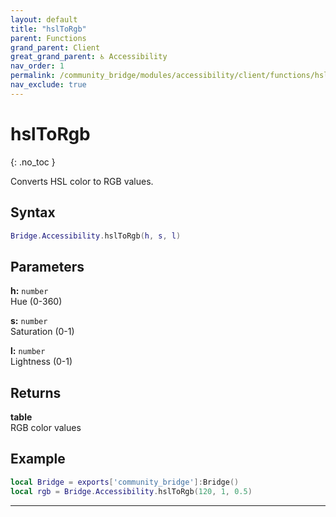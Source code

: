 ```yaml
---
layout: default
title: "hslToRgb"
parent: Functions
grand_parent: Client
great_grand_parent: ♿ Accessibility
nav_order: 1
permalink: /community_bridge/modules/accessibility/client/functions/hslToRgb/
nav_exclude: true
---
```


# hslToRgb
{: .no_toc }

Converts HSL color to RGB values.

## Syntax

```lua
Bridge.Accessibility.hslToRgb(h, s, l)
```

## Parameters

**h:** `number`  
Hue (0-360)

**s:** `number`  
Saturation (0-1)

**l:** `number`  
Lightness (0-1)

## Returns

**table**  
RGB color values

## Example

```lua
local Bridge = exports['community_bridge']:Bridge()
local rgb = Bridge.Accessibility.hslToRgb(120, 1, 0.5)
```

---